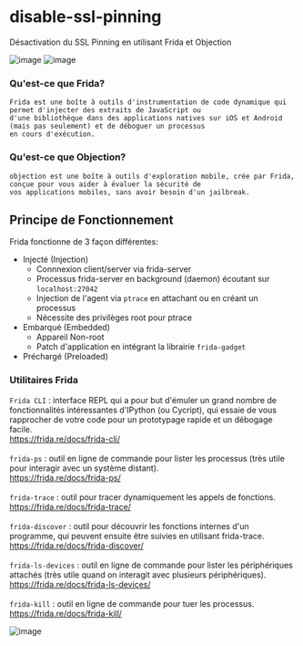 # disable-ssl-pinning
Désactivation du SSL Pinning en utilisant Frida et Objection

![image](https://user-images.githubusercontent.com/83721477/182347358-73faa728-d03f-462c-927d-9a7e2478dbd3.png)
![image](https://user-images.githubusercontent.com/83721477/182347372-aa4f333d-fb94-42dd-916a-d5ce9309dd1b.png)

### Qu'est-ce que Frida?
```
Frida est une boîte à outils d'instrumentation de code dynamique qui permet d'injecter des extraits de JavaScript ou
d'une bibliothèque dans des applications natives sur iOS et Android (mais pas seulement) et de déboguer un processus
en cours d'exécution.
```

### Qu'est-ce que Objection?
```
objection est une boîte à outils d'exploration mobile, crée par Frida, conçue pour vous aider à évaluer la sécurité de
vos applications mobiles, sans avoir besoin d'un jailbreak.
```

## Principe de Fonctionnement

Frida fonctionne de 3 façon différentes:

* Injecté (Injection)
  * Connnexion client/server via frida-server
  * Processus frida-server en background (daemon) écoutant sur `localhost:27042`
  * Injection de l'agent via `ptrace` en attachant ou en créant un processus
  * Nécessite des privilèges root pour ptrace
* Embarqué (Embedded)
  * Appareil Non-root
  * Patch d'application en intégrant la librairie `frida-gadget`
* Préchargé (Preloaded)

### Utilitaires Frida
`Frida CLI` : interface REPL qui a pour but d'émuler un grand nombre de fonctionnalités intéressantes d'IPython (ou Cycript), qui essaie de vous rapprocher de votre code pour un prototypage rapide et un débogage facile.<br>https://frida.re/docs/frida-cli/<br><br>
`frida-ps` : outil en ligne de commande pour lister les processus (très utile pour interagir avec un système distant).<br>https://frida.re/docs/frida-ps/<br><br>
`frida-trace` : outil pour tracer dynamiquement les appels de fonctions.<br>https://frida.re/docs/frida-trace/<br><br>
`frida-discover` : outil pour découvrir les fonctions internes d'un programme, qui peuvent ensuite être suivies en utilisant frida-trace.<br>https://frida.re/docs/frida-discover/<br><br>
`frida-ls-devices` : outil en ligne de commande pour lister les périphériques attachés (très utile quand on interagit avec plusieurs périphériques).<br>https://frida.re/docs/frida-ls-devices/<br><br>
`frida-kill` : outil en ligne de commande pour tuer les processus.<br>https://frida.re/docs/frida-kill/

![image](https://user-images.githubusercontent.com/83721477/182356605-c666b175-b74d-4dd9-92e2-70e6c17e5619.png)


